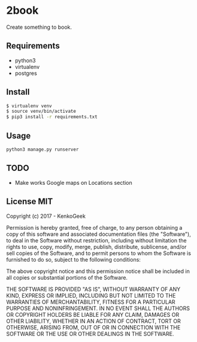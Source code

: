 # 2book

Create something to book.

## Requirements
- python3
- virtualenv
- postgres


## Install
```bash
$ virtualenv venv
$ source venv/bin/activate
$ pip3 install -r requirements.txt
```

## Usage

``` py
python3 manage.py runserver

```

## TODO
* Make works Google maps on Locations section 

## License MIT

Copyright (c) 2017 - KenkoGeek


Permission is hereby granted, free of charge, to any person obtaining a copy
of this software and associated documentation files (the "Software"), to deal
in the Software without restriction, including without limitation the rights
to use, copy, modify, merge, publish, distribute, sublicense, and/or sell
copies of the Software, and to permit persons to whom the Software is
furnished to do so, subject to the following conditions:


The above copyright notice and this permission notice shall be included in
all copies or substantial portions of the Software.


THE SOFTWARE IS PROVIDED "AS IS", WITHOUT WARRANTY OF ANY KIND, EXPRESS OR
IMPLIED, INCLUDING BUT NOT LIMITED TO THE WARRANTIES OF MERCHANTABILITY,
FITNESS FOR A PARTICULAR PURPOSE AND NONINFRINGEMENT.  IN NO EVENT SHALL THE
AUTHORS OR COPYRIGHT HOLDERS BE LIABLE FOR ANY CLAIM, DAMAGES OR OTHER
LIABILITY, WHETHER IN AN ACTION OF CONTRACT, TORT OR OTHERWISE, ARISING FROM,
OUT OF OR IN CONNECTION WITH THE SOFTWARE OR THE USE OR OTHER DEALINGS IN
THE SOFTWARE.
